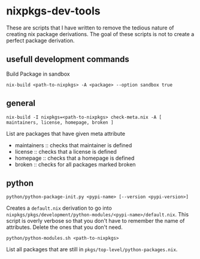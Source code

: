 # nixpkgs-dev-tools

These are scripts that I have written to remove the tedious nature of
creating nix package derivations. The goal of these scripts is not to
create a perfect package derivation.

## usefull development commands

Build Package in sandbox

```
nix-build <path-to-nixpkgs> -A <package> --option sandbox true
```

## general

```
nix-build -I nixpkgs=<path-to-nixpkgs> check-meta.nix -A [ maintainers, license, homepage, broken ]
```

List are packages that have given meta attribute
  - maintainers :: checks that maintainer is defined
  - license :: checks that a license is defined
  - homepage :: checks that a homepage is defined
  - broken :: checks for all packages marked broken

## python

```
python/python-package-init.py <pypi-name> [--version <pypi-version>]
```

Creates a `default.nix` derivation to go into
`nixpkgs/pkgs/development/python-modules/<pypi-name>/default.nix`. This
script is overly verbose so that you don't have to remember the name
of attributes. Delete the ones that you don't need.

```
python/python-modules.sh <path-to-nixpkgs>
```

List all packages that are still in `pkgs/top-level/python-packages.nix`.



